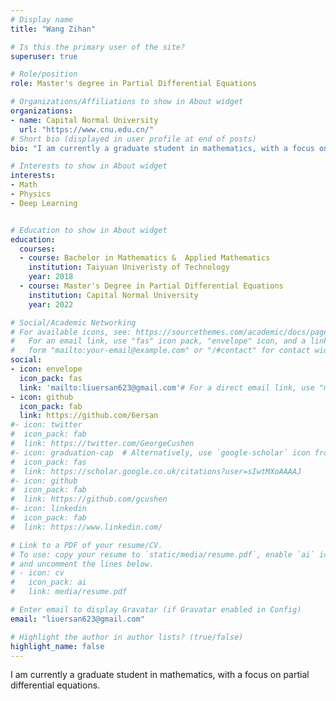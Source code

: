 ```yaml
---
# Display name
title: "Wang Zihan"

# Is this the primary user of the site?
superuser: true

# Role/position
role: Master's degree in Partial Differential Equations

# Organizations/Affiliations to show in About widget
organizations:
- name: Capital Normal University
  url: "https://www.cnu.edu.cn/"
# Short bio (displayed in user profile at end of posts)
bio: "I am currently a graduate student in mathematics, with a focus on partial differential equations."

# Interests to show in About widget
interests:
- Math
- Physics
- Deep Learning


# Education to show in About widget
education:
  courses:
  - course: Bachelor in Mathematics &  Applied Mathematics
    institution: Taiyuan Univeristy of Technology
    year: 2018
  - course: Master's Degree in Partial Differential Equations
    institution: Capital Normal University
    year: 2022

# Social/Academic Networking
# For available icons, see: https://sourcethemes.com/academic/docs/page-builder/#icons
#   For an email link, use "fas" icon pack, "envelope" icon, and a link in the
#   form "mailto:your-email@example.com" or "/#contact" for contact widget.
social:
- icon: envelope
  icon_pack: fas
  link: 'mailto:liuersan623@gmail.com'# For a direct email link, use "mailto:test@example.org".
- icon: github
  icon_pack: fab
  link: https://github.com/6ersan
#- icon: twitter
#  icon_pack: fab
#  link: https://twitter.com/GeorgeCushen
#- icon: graduation-cap  # Alternatively, use `google-scholar` icon from `ai` icon pack
#  icon_pack: fas
#  link: https://scholar.google.co.uk/citations?user=sIwtMXoAAAAJ
#- icon: github
#  icon_pack: fab
#  link: https://github.com/gcushen
#- icon: linkedin
#  icon_pack: fab
#  link: https://www.linkedin.com/

# Link to a PDF of your resume/CV.
# To use: copy your resume to `static/media/resume.pdf`, enable `ai` icons in `params.toml`, 
# and uncomment the lines below.
# - icon: cv
#   icon_pack: ai
#   link: media/resume.pdf

# Enter email to display Gravatar (if Gravatar enabled in Config)
email: "liuersan623@gmail.com"

# Highlight the author in author lists? (true/false)
highlight_name: false
---
```



I am currently a graduate student in mathematics, with a focus on partial differential equations.


